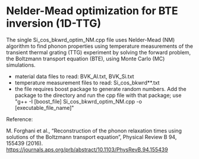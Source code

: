 # Nelder-Mead optimization for BTE inversion (1D-TTG)
The single Si_cos_bkwrd_optim_NM.cpp file uses Nelder-Mead (NM) algorithm to find phonon properties using temperature measurements of the transient thermal grating (TTG) experiment by solving the forward problem, the Boltzmann transport equation (BTE), using Monte Carlo (MC) simulations.

- material data files to read: BVK_Al.txt, BVK_Si.txt
- temperature measurement files to read: Si_cos_bkwrd**.txt
- the file requires boost package to generate random numbers. Add the package to the directory and run the cpp file with that package; use "g++ -I [boost_file] Si_cos_bkwrd_optim_NM.cpp -o [executable_file_name]"

Reference: 

M. Forghani et al., “Reconstruction of the phonon relaxation times using solutions of the Boltzmann transport equation”, Physical Review B 94, 155439 (2016). https://journals.aps.org/prb/abstract/10.1103/PhysRevB.94.155439
